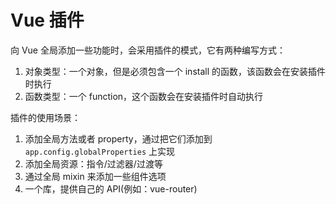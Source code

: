 # Vue 插件

向 Vue 全局添加一些功能时，会采用插件的模式，它有两种编写方式：

1. 对象类型：一个对象，但是必须包含一个 install 的函数，该函数会在安装插件时执行
2. 函数类型：一个 function，这个函数会在安装插件时自动执行

插件的使用场景：

1. 添加全局方法或者 property，通过把它们添加到 `app.config.globalProperties` 上实现
2. 添加全局资源：指令/过滤器/过渡等
3. 通过全局 mixin 来添加一些组件选项
4. 一个库，提供自己的 API(例如：vue-router)
